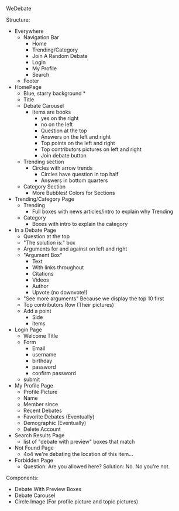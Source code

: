 WeDebate

Structure:

- Everywhere
  - Navigation Bar
    - Home
    - Trending/Category
    - Join A Random Debate
    - Login
    - My Profile
    - Search
  - Footer
- HomePage
  * Blue, starry background *
  - Title
  - Debate Carousel
    - Items are books
      - yes on the right
      - no on the left
      - Question at the top
      - Answers on the left and right
      - Top points on the left and right
      - Top contributors pictures on left and right
      - Join debate button
  - Trending section
    - Circles with arrow trends
      - Circles have question in top half
      - Answers in bottom quarters
  - Category Section
    - More Bubbles! Colors for Sections
- Trending/Category Page
  - Trending
    - Full boxes with news articles/intro to explain why Trending
  - Category
    - Boxes with intro to explain the category
- In a Debate Page
  - Question at the top
  - "The solution is:" box
  - Arguments for and against on left and right
  - "Argument Box"
    - Text
    - With links throughout
    - Citations
    - Videos
    - Author
    - Upvote (no downvote!)
  - "See more arguments" Because we display the top 10 first
  - Top contributors Row (Their pictures)
  - Add a point
    - Side
    - items
- Login Page
  - Welcome Title
  - Form
    - Email
    - username
    - birthday
    - password
    - confirm password
  - submit
- My Profile Page
  - Profile Picture
  - Name
  - Member since
  - Recent Debates
  - Favorite Debates (Eventually)
  - Demographic (Eventually)
  - Delete Account
- Search Results Page
  - list of "debate with preview" boxes that match
- Not Found Page
  - 4o4 we're debating the location of this item...
- Forbidden Page
  - Question: Are you allowed here? Solution: No. No you're not.


Components:

- Debate With Preview Boxes
- Debate Carousel
- Circle Image (For profile picture and topic pictures)
